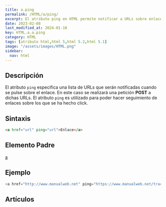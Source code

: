 ```yaml
---
title: a.ping
permalink: /HTML/a/ping/
excerpt: El atributo ping en HTML permite notificar a URLs sobre enlaces pulsados, realizando una petición POST. Usado para seguimiento de enlaces.
date: 2023-02-08
last_modified_at: 2024-01-10
key: HTML.a.a.ping
category: HTML
tags: [atributo html,html 5,html 5.2,html 5.1]
image: "/assets/images/HTML.png"
sidebar:
  nav: html
---
```


## Descripción


El atributo `ping` especifica una lista de URLs que serán notificadas cuando se pulse sobre el enlace. En este caso se realizará una petición **POST** a dichas URLs. El atributo `ping` es utilizado para poder hacer seguimiento de enlaces sobre los que se ha hecho click.


## Sintaxis


```html
<a href="url" ping="url">Enlace</a>
```


## Elemento Padre


[a](https://www.w3api.com/HTML/a/)


## Ejemplo


```java
<a href="http://www.manualweb.net" ping="https://www.manualweb.net/track">Manuales de Programación</a>
```


## Artículos

